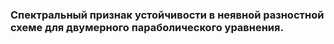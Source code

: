 ### Спектральный признак устойчивости в неявной разностной схеме для двумерного параболического уравнения.

